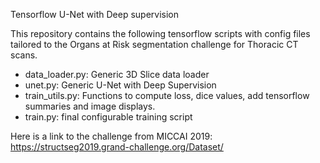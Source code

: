 Tensorflow U-Net with Deep supervision

This repository contains the following tensorflow scripts with config files tailored to the Organs at Risk segmentation challenge for Thoracic CT scans.
 - data_loader.py: Generic 3D Slice data loader
 - unet.py: Generic U-Net with Deep Supervision
 - train_utils.py: Functions to compute loss, dice values, add tensorflow summaries and image displays.
 - train.py: final configurable training script
 
 Here is a link to the challenge from MICCAI 2019: https://structseg2019.grand-challenge.org/Dataset/

